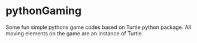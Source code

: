 # pythonGaming
Some fun simple pythons game codes based on Turtle python package. All moving elements on the game are an instance of Turtle. 
